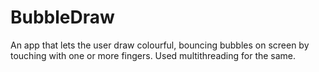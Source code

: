 # BubbleDraw
An app that lets the user draw colourful, bouncing bubbles on screen by touching with one or more fingers.
Used multithreading for the same.
